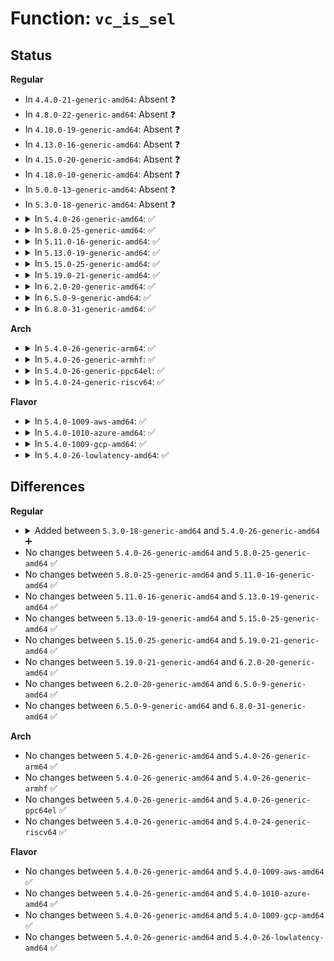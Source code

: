 # Function: <code>vc_is_sel</code>

## Status
<b>Regular</b>
<ul>
<li>
In <code>4.4.0-21-generic-amd64</code>: Absent ❓
</li>
<li>
In <code>4.8.0-22-generic-amd64</code>: Absent ❓
</li>
<li>
In <code>4.10.0-19-generic-amd64</code>: Absent ❓
</li>
<li>
In <code>4.13.0-16-generic-amd64</code>: Absent ❓
</li>
<li>
In <code>4.15.0-20-generic-amd64</code>: Absent ❓
</li>
<li>
In <code>4.18.0-10-generic-amd64</code>: Absent ❓
</li>
<li>
In <code>5.0.0-13-generic-amd64</code>: Absent ❓
</li>
<li>
In <code>5.3.0-18-generic-amd64</code>: Absent ❓
</li>
<li>
<details>
<summary>In <code>5.4.0-26-generic-amd64</code>: ✅</summary>

```c
bool vc_is_sel(struct vc_data * vc)
```

```json
{
  "name": "vc_is_sel",
  "collision_type": "Unique Global",
  "inline_type": "No",
  "funcs": [
    {
      "addr": 18446744071585747008,
      "name": "vc_is_sel",
      "external": true,
      "loc": "drivers/tty/vt/selection.c:91",
      "file": "drivers/tty/vt/selection.c",
      "inline": "seen, unknown",
      "caller_inline": [],
      "caller_func": [
        "drivers/tty/vt/vt_ioctl.c:vt_ioctl",
        "drivers/tty/vt/vt_ioctl.c:vt_disallocate_all",
        "drivers/tty/vt/vt.c:vc_do_resize",
        "drivers/tty/vt/vt.c:hide_cursor"
      ]
    }
  ],
  "symbols": [
    {
      "addr": 18446744071585747008,
      "name": "vc_is_sel",
      "section": ".text",
      "bind": "STB_GLOBAL",
      "size": 21
    }
  ]
}
```
</details>
</li>
<li>
<details>
<summary>In <code>5.8.0-25-generic-amd64</code>: ✅</summary>

```c
bool vc_is_sel(struct vc_data * vc)
```

```json
{
  "name": "vc_is_sel",
  "collision_type": "Unique Global",
  "inline_type": "No",
  "funcs": [
    {
      "addr": 18446744071586478832,
      "name": "vc_is_sel",
      "external": true,
      "loc": "drivers/tty/vt/selection.c:90",
      "file": "drivers/tty/vt/selection.c",
      "inline": "seen, unknown",
      "caller_inline": [],
      "caller_func": [
        "drivers/tty/vt/vt_ioctl.c:vt_disallocate_all",
        "drivers/tty/vt/vt_ioctl.c:vt_disallocate",
        "drivers/tty/vt/vt.c:vc_do_resize",
        "drivers/tty/vt/vt.c:hide_cursor"
      ]
    }
  ],
  "symbols": [
    {
      "addr": 18446744071586478832,
      "name": "vc_is_sel",
      "section": ".text",
      "bind": "STB_GLOBAL",
      "size": 21
    }
  ]
}
```
</details>
</li>
<li>
<details>
<summary>In <code>5.11.0-16-generic-amd64</code>: ✅</summary>

```c
bool vc_is_sel(struct vc_data * vc)
```

```json
{
  "name": "vc_is_sel",
  "collision_type": "Unique Global",
  "inline_type": "No",
  "funcs": [
    {
      "addr": 18446744071586591808,
      "name": "vc_is_sel",
      "external": true,
      "loc": "drivers/tty/vt/selection.c:90",
      "file": "drivers/tty/vt/selection.c",
      "inline": "seen, unknown",
      "caller_inline": [],
      "caller_func": [
        "drivers/tty/vt/vt_ioctl.c:vt_disallocate_all",
        "drivers/tty/vt/vt_ioctl.c:vt_disallocate",
        "drivers/tty/vt/vt.c:vc_do_resize",
        "drivers/tty/vt/vt.c:hide_cursor"
      ]
    }
  ],
  "symbols": [
    {
      "addr": 18446744071586591808,
      "name": "vc_is_sel",
      "section": ".text",
      "bind": "STB_GLOBAL",
      "size": 21
    }
  ]
}
```
</details>
</li>
<li>
<details>
<summary>In <code>5.13.0-19-generic-amd64</code>: ✅</summary>

```c
bool vc_is_sel(struct vc_data * vc)
```

```json
{
  "name": "vc_is_sel",
  "collision_type": "Unique Global",
  "inline_type": "No",
  "funcs": [
    {
      "addr": 18446744071586476256,
      "name": "vc_is_sel",
      "external": true,
      "loc": "drivers/tty/vt/selection.c:90",
      "file": "drivers/tty/vt/selection.c",
      "inline": "seen, unknown",
      "caller_inline": [],
      "caller_func": [
        "drivers/tty/vt/vt_ioctl.c:vt_ioctl",
        "drivers/tty/vt/vt_ioctl.c:vt_disallocate_all",
        "drivers/tty/vt/vt.c:vc_do_resize",
        "drivers/tty/vt/vt.c:hide_cursor"
      ]
    }
  ],
  "symbols": [
    {
      "addr": 18446744071586476256,
      "name": "vc_is_sel",
      "section": ".text",
      "bind": "STB_GLOBAL",
      "size": 21
    }
  ]
}
```
</details>
</li>
<li>
<details>
<summary>In <code>5.15.0-25-generic-amd64</code>: ✅</summary>

```c
bool vc_is_sel(struct vc_data * vc)
```

```json
{
  "name": "vc_is_sel",
  "collision_type": "Unique Global",
  "inline_type": "No",
  "funcs": [
    {
      "addr": 18446744071587004752,
      "name": "vc_is_sel",
      "external": true,
      "loc": "drivers/tty/vt/selection.c:90",
      "file": "drivers/tty/vt/selection.c",
      "inline": "seen, unknown",
      "caller_inline": [],
      "caller_func": [
        "drivers/tty/vt/vt_ioctl.c:vt_ioctl",
        "drivers/tty/vt/vt_ioctl.c:vt_disallocate_all",
        "drivers/tty/vt/vt.c:vc_do_resize",
        "drivers/tty/vt/vt.c:hide_cursor"
      ]
    }
  ],
  "symbols": [
    {
      "addr": 18446744071587004752,
      "name": "vc_is_sel",
      "section": ".text",
      "bind": "STB_GLOBAL",
      "size": 21
    }
  ]
}
```
</details>
</li>
<li>
<details>
<summary>In <code>5.19.0-21-generic-amd64</code>: ✅</summary>

```c
bool vc_is_sel(struct vc_data * vc)
```

```json
{
  "name": "vc_is_sel",
  "collision_type": "Unique Global",
  "inline_type": "No",
  "funcs": [
    {
      "addr": 18446744071588303616,
      "name": "vc_is_sel",
      "external": true,
      "loc": "drivers/tty/vt/selection.c:90",
      "file": "drivers/tty/vt/selection.c",
      "inline": "seen, unknown",
      "caller_inline": [],
      "caller_func": [
        "drivers/tty/vt/vt_ioctl.c:vt_ioctl",
        "drivers/tty/vt/vt_ioctl.c:vt_disallocate_all",
        "drivers/tty/vt/vt.c:vc_do_resize",
        "drivers/tty/vt/vt.c:hide_cursor"
      ]
    }
  ],
  "symbols": [
    {
      "addr": 18446744071588303616,
      "name": "vc_is_sel",
      "section": ".text",
      "bind": "STB_GLOBAL",
      "size": 27
    }
  ]
}
```
</details>
</li>
<li>
<details>
<summary>In <code>6.2.0-20-generic-amd64</code>: ✅</summary>

```c
bool vc_is_sel(struct vc_data * vc)
```

```json
{
  "name": "vc_is_sel",
  "collision_type": "Unique Global",
  "inline_type": "No",
  "funcs": [
    {
      "addr": 18446744071589721200,
      "name": "vc_is_sel",
      "external": true,
      "loc": "drivers/tty/vt/selection.c:91",
      "file": "drivers/tty/vt/selection.c",
      "inline": "seen, unknown",
      "caller_inline": [],
      "caller_func": [
        "drivers/tty/vt/vt_ioctl.c:vt_ioctl",
        "drivers/tty/vt/vt_ioctl.c:vt_disallocate_all",
        "drivers/tty/vt/vt.c:con_font_op",
        "drivers/tty/vt/vt.c:con_font_op",
        "drivers/tty/vt/vt.c:vc_do_resize",
        "drivers/tty/vt/vt.c:hide_cursor"
      ]
    }
  ],
  "symbols": [
    {
      "addr": 18446744071589721200,
      "name": "vc_is_sel",
      "section": ".text",
      "bind": "STB_GLOBAL",
      "size": 27
    }
  ]
}
```
</details>
</li>
<li>
<details>
<summary>In <code>6.5.0-9-generic-amd64</code>: ✅</summary>

```c
bool vc_is_sel(struct vc_data * vc)
```

```json
{
  "name": "vc_is_sel",
  "collision_type": "Unique Global",
  "inline_type": "No",
  "funcs": [
    {
      "addr": 18446744071590026032,
      "name": "vc_is_sel",
      "external": true,
      "loc": "drivers/tty/vt/selection.c:91",
      "file": "drivers/tty/vt/selection.c",
      "inline": "seen, unknown",
      "caller_inline": [],
      "caller_func": [
        "drivers/tty/vt/vt_ioctl.c:vt_ioctl",
        "drivers/tty/vt/vt_ioctl.c:vt_disallocate_all",
        "drivers/tty/vt/vt.c:con_font_op",
        "drivers/tty/vt/vt.c:con_font_op",
        "drivers/tty/vt/vt.c:vc_do_resize",
        "drivers/tty/vt/vt.c:hide_cursor"
      ]
    }
  ],
  "symbols": [
    {
      "addr": 18446744071590026032,
      "name": "vc_is_sel",
      "section": ".text",
      "bind": "STB_GLOBAL",
      "size": 27
    }
  ]
}
```
</details>
</li>
<li>
<details>
<summary>In <code>6.8.0-31-generic-amd64</code>: ✅</summary>

```c
bool vc_is_sel(struct vc_data * vc)
```

```json
{
  "name": "vc_is_sel",
  "collision_type": "Unique Global",
  "inline_type": "No",
  "funcs": [
    {
      "addr": 18446744071590364656,
      "name": "vc_is_sel",
      "external": true,
      "loc": "drivers/tty/vt/selection.c:91",
      "file": "drivers/tty/vt/selection.c",
      "inline": "seen, unknown",
      "caller_inline": [],
      "caller_func": [
        "drivers/tty/vt/vt_ioctl.c:vt_ioctl",
        "drivers/tty/vt/vt_ioctl.c:vt_disallocate_all",
        "drivers/tty/vt/vt.c:con_font_op",
        "drivers/tty/vt/vt.c:con_font_op",
        "drivers/tty/vt/vt.c:vc_do_resize",
        "drivers/tty/vt/vt.c:hide_cursor"
      ]
    }
  ],
  "symbols": [
    {
      "addr": 18446744071590364656,
      "name": "vc_is_sel",
      "section": ".text",
      "bind": "STB_GLOBAL",
      "size": 27
    }
  ]
}
```
</details>
</li>
</ul>
<b>Arch</b>
<ul>
<li>
<details>
<summary>In <code>5.4.0-26-generic-arm64</code>: ✅</summary>

```c
bool vc_is_sel(struct vc_data * vc)
```

```json
{
  "name": "vc_is_sel",
  "collision_type": "Unique Global",
  "inline_type": "No",
  "funcs": [
    {
      "addr": 18446603336498451808,
      "name": "vc_is_sel",
      "external": true,
      "loc": "drivers/tty/vt/selection.c:91",
      "file": "drivers/tty/vt/selection.c",
      "inline": "seen, unknown",
      "caller_inline": [],
      "caller_func": [
        "drivers/tty/vt/vt_ioctl.c:vt_ioctl",
        "drivers/tty/vt/vt_ioctl.c:vt_disallocate_all",
        "drivers/tty/vt/vt.c:vc_do_resize",
        "drivers/tty/vt/vt.c:hide_cursor"
      ]
    }
  ],
  "symbols": [
    {
      "addr": 18446603336498451808,
      "name": "vc_is_sel",
      "section": ".text",
      "bind": "STB_GLOBAL",
      "size": 52
    }
  ]
}
```
</details>
</li>
<li>
<details>
<summary>In <code>5.4.0-26-generic-armhf</code>: ✅</summary>

```c
bool vc_is_sel(struct vc_data * vc)
```

```json
{
  "name": "vc_is_sel",
  "collision_type": "Unique Global",
  "inline_type": "No",
  "funcs": [
    {
      "addr": 3231114920,
      "name": "vc_is_sel",
      "external": true,
      "loc": "drivers/tty/vt/selection.c:91",
      "file": "drivers/tty/vt/selection.c",
      "inline": "seen, unknown",
      "caller_inline": [],
      "caller_func": [
        "drivers/tty/vt/vt_ioctl.c:vt_ioctl",
        "drivers/tty/vt/vt_ioctl.c:vt_disallocate_all",
        "drivers/tty/vt/vt.c:vc_do_resize",
        "drivers/tty/vt/vt.c:hide_cursor"
      ]
    }
  ],
  "symbols": [
    {
      "addr": 3231114920,
      "name": "vc_is_sel",
      "section": ".text",
      "bind": "STB_GLOBAL",
      "size": 48
    }
  ]
}
```
</details>
</li>
<li>
<details>
<summary>In <code>5.4.0-26-generic-ppc64el</code>: ✅</summary>

```c
bool vc_is_sel(struct vc_data * vc)
```

```json
{
  "name": "vc_is_sel",
  "collision_type": "Unique Global",
  "inline_type": "No",
  "funcs": [
    {
      "addr": 13835058055291638256,
      "name": "vc_is_sel",
      "external": true,
      "loc": "drivers/tty/vt/selection.c:91",
      "file": "drivers/tty/vt/selection.c",
      "inline": "seen, unknown",
      "caller_inline": [],
      "caller_func": [
        "drivers/tty/vt/vt_ioctl.c:vt_ioctl",
        "drivers/tty/vt/vt_ioctl.c:vt_disallocate_all",
        "drivers/tty/vt/vt.c:vc_do_resize",
        "drivers/tty/vt/vt.c:hide_cursor"
      ]
    }
  ],
  "symbols": [
    {
      "addr": 13835058055291638256,
      "name": "vc_is_sel",
      "section": ".text",
      "bind": "STB_GLOBAL",
      "size": 40
    }
  ]
}
```
</details>
</li>
<li>
<details>
<summary>In <code>5.4.0-24-generic-riscv64</code>: ✅</summary>

```c
bool vc_is_sel(struct vc_data * vc)
```

```json
{
  "name": "vc_is_sel",
  "collision_type": "Unique Global",
  "inline_type": "No",
  "funcs": [
    {
      "addr": 18446743936276095458,
      "name": "vc_is_sel",
      "external": true,
      "loc": "drivers/tty/vt/selection.c:91",
      "file": "drivers/tty/vt/selection.c",
      "inline": "seen, unknown",
      "caller_inline": [],
      "caller_func": [
        "drivers/tty/vt/vt_ioctl.c:vt_ioctl",
        "drivers/tty/vt/vt_ioctl.c:vt_disallocate_all",
        "drivers/tty/vt/vt.c:vc_do_resize",
        "drivers/tty/vt/vt.c:hide_cursor"
      ]
    }
  ],
  "symbols": [
    {
      "addr": 18446743936276095458,
      "name": "vc_is_sel",
      "section": ".text",
      "bind": "STB_GLOBAL",
      "size": 48
    }
  ]
}
```
</details>
</li>
</ul>
<b>Flavor</b>
<ul>
<li>
<details>
<summary>In <code>5.4.0-1009-aws-amd64</code>: ✅</summary>

```c
bool vc_is_sel(struct vc_data * vc)
```

```json
{
  "name": "vc_is_sel",
  "collision_type": "Unique Global",
  "inline_type": "No",
  "funcs": [
    {
      "addr": 18446744071585508032,
      "name": "vc_is_sel",
      "external": true,
      "loc": "drivers/tty/vt/selection.c:91",
      "file": "drivers/tty/vt/selection.c",
      "inline": "seen, unknown",
      "caller_inline": [],
      "caller_func": [
        "drivers/tty/vt/vt_ioctl.c:vt_ioctl",
        "drivers/tty/vt/vt_ioctl.c:vt_disallocate_all",
        "drivers/tty/vt/vt.c:vc_do_resize",
        "drivers/tty/vt/vt.c:hide_cursor"
      ]
    }
  ],
  "symbols": [
    {
      "addr": 18446744071585508032,
      "name": "vc_is_sel",
      "section": ".text",
      "bind": "STB_GLOBAL",
      "size": 21
    }
  ]
}
```
</details>
</li>
<li>
<details>
<summary>In <code>5.4.0-1010-azure-amd64</code>: ✅</summary>

```c
bool vc_is_sel(struct vc_data * vc)
```

```json
{
  "name": "vc_is_sel",
  "collision_type": "Unique Global",
  "inline_type": "No",
  "funcs": [
    {
      "addr": 18446744071585377856,
      "name": "vc_is_sel",
      "external": true,
      "loc": "drivers/tty/vt/selection.c:91",
      "file": "drivers/tty/vt/selection.c",
      "inline": "seen, unknown",
      "caller_inline": [],
      "caller_func": [
        "drivers/tty/vt/vt_ioctl.c:vt_ioctl",
        "drivers/tty/vt/vt_ioctl.c:vt_disallocate_all",
        "drivers/tty/vt/vt.c:vc_do_resize",
        "drivers/tty/vt/vt.c:hide_cursor"
      ]
    }
  ],
  "symbols": [
    {
      "addr": 18446744071585377856,
      "name": "vc_is_sel",
      "section": ".text",
      "bind": "STB_GLOBAL",
      "size": 21
    }
  ]
}
```
</details>
</li>
<li>
<details>
<summary>In <code>5.4.0-1009-gcp-amd64</code>: ✅</summary>

```c
bool vc_is_sel(struct vc_data * vc)
```

```json
{
  "name": "vc_is_sel",
  "collision_type": "Unique Global",
  "inline_type": "No",
  "funcs": [
    {
      "addr": 18446744071585697408,
      "name": "vc_is_sel",
      "external": true,
      "loc": "drivers/tty/vt/selection.c:91",
      "file": "drivers/tty/vt/selection.c",
      "inline": "seen, unknown",
      "caller_inline": [],
      "caller_func": [
        "drivers/tty/vt/vt_ioctl.c:vt_ioctl",
        "drivers/tty/vt/vt_ioctl.c:vt_disallocate_all",
        "drivers/tty/vt/vt.c:vc_do_resize",
        "drivers/tty/vt/vt.c:hide_cursor"
      ]
    }
  ],
  "symbols": [
    {
      "addr": 18446744071585697408,
      "name": "vc_is_sel",
      "section": ".text",
      "bind": "STB_GLOBAL",
      "size": 21
    }
  ]
}
```
</details>
</li>
<li>
<details>
<summary>In <code>5.4.0-26-lowlatency-amd64</code>: ✅</summary>

```c
bool vc_is_sel(struct vc_data * vc)
```

```json
{
  "name": "vc_is_sel",
  "collision_type": "Unique Global",
  "inline_type": "No",
  "funcs": [
    {
      "addr": 18446744071585805424,
      "name": "vc_is_sel",
      "external": true,
      "loc": "drivers/tty/vt/selection.c:91",
      "file": "drivers/tty/vt/selection.c",
      "inline": "seen, unknown",
      "caller_inline": [],
      "caller_func": [
        "drivers/tty/vt/vt_ioctl.c:vt_ioctl",
        "drivers/tty/vt/vt_ioctl.c:vt_disallocate_all",
        "drivers/tty/vt/vt.c:vc_do_resize",
        "drivers/tty/vt/vt.c:hide_cursor"
      ]
    }
  ],
  "symbols": [
    {
      "addr": 18446744071585805424,
      "name": "vc_is_sel",
      "section": ".text",
      "bind": "STB_GLOBAL",
      "size": 21
    }
  ]
}
```
</details>
</li>
</ul>

## Differences
<b>Regular</b>
<ul>
<li>
<details>
<summary>Added between <code>5.3.0-18-generic-amd64</code> and <code>5.4.0-26-generic-amd64</code> ➕</summary>

```c
bool vc_is_sel(struct vc_data * vc)
```
</details>
</li>
<li>
No changes between <code>5.4.0-26-generic-amd64</code> and <code>5.8.0-25-generic-amd64</code> ✅
</li>
<li>
No changes between <code>5.8.0-25-generic-amd64</code> and <code>5.11.0-16-generic-amd64</code> ✅
</li>
<li>
No changes between <code>5.11.0-16-generic-amd64</code> and <code>5.13.0-19-generic-amd64</code> ✅
</li>
<li>
No changes between <code>5.13.0-19-generic-amd64</code> and <code>5.15.0-25-generic-amd64</code> ✅
</li>
<li>
No changes between <code>5.15.0-25-generic-amd64</code> and <code>5.19.0-21-generic-amd64</code> ✅
</li>
<li>
No changes between <code>5.19.0-21-generic-amd64</code> and <code>6.2.0-20-generic-amd64</code> ✅
</li>
<li>
No changes between <code>6.2.0-20-generic-amd64</code> and <code>6.5.0-9-generic-amd64</code> ✅
</li>
<li>
No changes between <code>6.5.0-9-generic-amd64</code> and <code>6.8.0-31-generic-amd64</code> ✅
</li>
</ul>
<b>Arch</b>
<ul>
<li>
No changes between <code>5.4.0-26-generic-amd64</code> and <code>5.4.0-26-generic-arm64</code> ✅
</li>
<li>
No changes between <code>5.4.0-26-generic-amd64</code> and <code>5.4.0-26-generic-armhf</code> ✅
</li>
<li>
No changes between <code>5.4.0-26-generic-amd64</code> and <code>5.4.0-26-generic-ppc64el</code> ✅
</li>
<li>
No changes between <code>5.4.0-26-generic-amd64</code> and <code>5.4.0-24-generic-riscv64</code> ✅
</li>
</ul>
<b>Flavor</b>
<ul>
<li>
No changes between <code>5.4.0-26-generic-amd64</code> and <code>5.4.0-1009-aws-amd64</code> ✅
</li>
<li>
No changes between <code>5.4.0-26-generic-amd64</code> and <code>5.4.0-1010-azure-amd64</code> ✅
</li>
<li>
No changes between <code>5.4.0-26-generic-amd64</code> and <code>5.4.0-1009-gcp-amd64</code> ✅
</li>
<li>
No changes between <code>5.4.0-26-generic-amd64</code> and <code>5.4.0-26-lowlatency-amd64</code> ✅
</li>
</ul>
